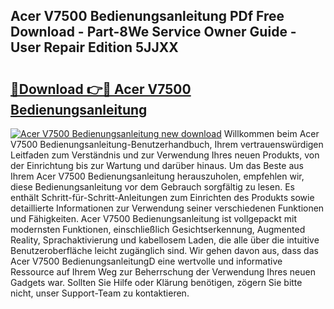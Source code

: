 ## Acer V7500 Bedienungsanleitung PDf Free Download - Part-8We Service Owner Guide - User Repair Edition 5JJXX

# <h2><a href="http://df5w817.blite.top/?on=Acer+V7500+Bedienungsanleitung">🔗Download 👉🔴 Acer V7500 Bedienungsanleitung</a></h2>

[![Acer V7500 Bedienungsanleitung new download](https://i.imgur.com/lujVjoI.png)](http://df5w817.blite.top/?on=Acer+V7500+Bedienungsanleitung)
Willkommen beim Acer V7500 Bedienungsanleitung-Benutzerhandbuch, Ihrem vertrauenswürdigen Leitfaden zum Verständnis und zur Verwendung Ihres neuen Produkts, von der Einrichtung bis zur Wartung und darüber hinaus. Um das Beste aus Ihrem Acer V7500 Bedienungsanleitung herauszuholen, empfehlen wir, diese Bedienungsanleitung vor dem Gebrauch sorgfältig zu lesen. Es enthält Schritt-für-Schritt-Anleitungen zum Einrichten des Produkts sowie detaillierte Informationen zur Verwendung seiner verschiedenen Funktionen und Fähigkeiten. Acer V7500 Bedienungsanleitung ist vollgepackt mit modernsten Funktionen, einschließlich Gesichtserkennung, Augmented Reality, Sprachaktivierung und kabellosem Laden, die alle über die intuitive Benutzeroberfläche leicht zugänglich sind. Wir gehen davon aus, dass das Acer V7500 BedienungsanleitungD eine wertvolle und informative Ressource auf Ihrem Weg zur Beherrschung der Verwendung Ihres neuen Gadgets war. Sollten Sie Hilfe oder Klärung benötigen, zögern Sie bitte nicht, unser Support-Team zu kontaktieren.

